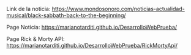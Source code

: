 Link de la noticia: https://www.mondosonoro.com/noticias-actualidad-musical/black-sabbath-back-to-the-beginning/

Page Noticia: https://marianotarditi.github.io/DesarrolloWebPrueba/

Page Rick & Morty API: https://marianotarditi.github.io/DesarrolloWebPrueba/RickMortyApi/
